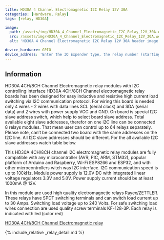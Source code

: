 ```yaml
---
title: HD30A 4 Channel Electromagnetic I2C Relay 12V 30A
categories: [Hardware, Relay]
tags: [relay, HD30A]

image:
  path: /assets/img/HD30A_4_Channel_Electromagnetic_I2C_Relay_12V_30A.webp
  src: /assets/img/HD30A_4_Channel_Electromagnetic_I2C_Relay_12V_30A.webp
  alt: 'HD30A 4 Channel Electromagnetic I2C Relay 12V 30A header image'

device_hardware: GPIO
device_address: 'Enter the IO Expender type, the relay number (starting at 1), and then the I2C address with optional I2C bus number: `pcf8574-1,0x4c,3`'
---
```


## Information

HD30A 4CH/8CH Channel Electromagnetic relay modules with I2C controlling interface HD30A 4CH/8CH Channel electromagnetic relay boards has been designed for
easy inductive and resistive high current load switching via I2C communication protocol. For wiring this board is needed only 4 wires - 2 wires with data lines SCL (serial clock) and SDA (serial data) and 2 wires with power supply VCC and GND. On board is special I2C slave address switch, which help to select board slave address. Total available eight slave addresses, therefor on one I2C line can be connected 8 relays modules. That mean user can control up to 64 relays separately. Please note, can’t be connected two board with the same addresses on the I2C line. All I2C slave addresses should be different. For the all available I2C slave addresses watch table below.

This HD30A 4CH/8CH channel I2C electromagnetic relay modules are fully compatible with any microcontroller (AVR, PIC, ARM, STM32), popular platform of Arduino and Raspberry, Wi-Fi ESP8266 and ESP32, and with other microcontrollers witch was I2C interface. I2C communication speed is up to 100kHz. Module power supply is 12.0V DC with integrated linear voltage regulators 3.3V and 5.0V. Power supply current should be at least 1000mA @ 12V.

In this module are used high quality electromagnetic relays Rayex/ZETTLER. These relays have SPDT switching terminals and can switch load current up to 30 Amps. Switching load voltage up to 240 Volts. For safe switching load wires connection are used quality screw terminals KF-128-3P. Each relay is indicated with led (color red)

[HD30A 4CH/8CH Channel Electromagnetic relay](https://www.tindie.com/products/bugrovs2012/hd30a-4-channel-electromagnetic-i2c-relay-12v-30a/)

{% include_relative _relay_detail.md %}
